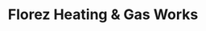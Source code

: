 ---
title: "Florez Heating & Gas Works"
url: /denver/florez-heating-and-gas-works/
shop: electrical
---